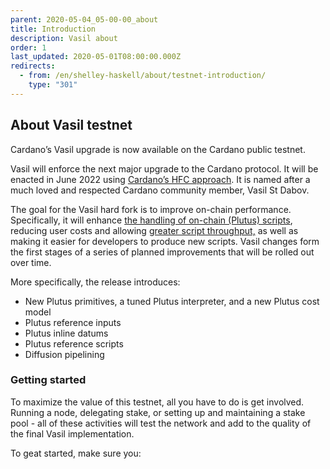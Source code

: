 ```yaml
---
parent: 2020-05-04_05-00-00_about
title: Introduction
description: Vasil about
order: 1
last_updated: 2020-05-01T08:00:00.000Z
redirects:
  - from: /en/shelley-haskell/about/testnet-introduction/
    type: "301"
---
```

## About Vasil testnet

Cardano’s Vasil upgrade is now available on the Cardano public testnet.

Vasil will enforce the next major upgrade to the Cardano protocol. It will be enacted in June 2022 using [Cardano’s HFC approach](https://docs.cardano.org/core-concepts/about-hard-forks). It is named after a much loved and respected Cardano community member, Vasil St Dabov.

The goal for the Vasil hard fork is to improve on-chain performance. Specifically, it will enhance [the handling of on-chain (Plutus) scripts](https://iohk.io/en/blog/posts/2022/04/13/boosting-cardano-s-throughput-with-script-referencing/), reducing user costs and allowing [greater script throughput,](https://iohk.io/en/blog/posts/2022/03/21/increasing-the-transaction-throughput-of-cardano/) as well as making it easier for developers to produce new scripts. Vasil changes form the first stages of a series of planned improvements that will be rolled out over time.

More specifically, the release introduces:

-   New Plutus primitives, a tuned Plutus interpreter, and a new Plutus cost model
-   Plutus reference inputs
-   Plutus inline datums
-   Plutus reference scripts
-   Diffusion pipelining

### Getting started

To maximize the value of this testnet, all you have to do is get involved. Running a node, delegating stake, or setting up and maintaining a stake pool - all of these activities will test the network and add to the quality of the final Vasil implementation. 

To geat started, make sure you:

<INSTRUSTIONS TO BE ADDED SOON>


